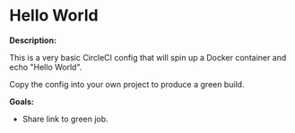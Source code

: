 # Hello World

**Description:**

This is a very basic CircleCI config that will spin up a Docker container and echo "Hello World".

Copy the config into your own project to produce a green build.

**Goals:**

- Share link to green job.